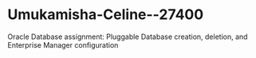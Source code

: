 # Umukamisha-Celine--27400
Oracle Database assignment: Pluggable Database creation, deletion, and Enterprise Manager configuration
